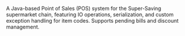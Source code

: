 A Java-based Point of Sales (POS) system for the Super-Saving supermarket chain, featuring IO operations, serialization, and custom exception handling for item codes. Supports pending bills and discount management.

